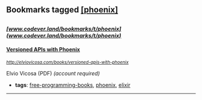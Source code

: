 ## Bookmarks tagged [[phoenix]](https://www.codever.land/search?q=[phoenix])

_<sup><sup>[www.codever.land/bookmarks/t/phoenix](www.codever.land/bookmarks/t/phoenix)</sup></sup>_
---
#### [Versioned APIs with Phoenix](http://elviovicosa.com/books/versioned-apis-with-phoenix)
_<sup>http://elviovicosa.com/books/versioned-apis-with-phoenix</sup>_

Elvio Vicosa (PDF) *(account required)*
* **tags**: [free-programming-books](../tagged/free-programming-books.md), [phoenix](../tagged/phoenix.md), [elixir](../tagged/elixir.md)
---
